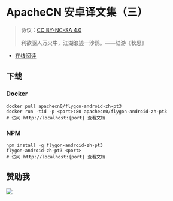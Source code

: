# ApacheCN 安卓译文集（三）

> 协议：[CC BY-NC-SA 4.0](http://creativecommons.org/licenses/by-nc-sa/4.0/)
> 
> 利欲驱人万火牛，江湖浪迹一沙鸥。——陆游《秋思》

* [在线阅读](https://android3.flygon.net)
## 下载

### Docker

```
docker pull apachecn0/flygon-android-zh-pt3
docker run -tid -p <port>:80 apachecn0/flygon-android-zh-pt3
# 访问 http://localhost:{port} 查看文档
```

### NPM

```
npm install -g flygon-android-zh-pt3
flygon-android-zh-pt3 <port>
# 访问 http://localhost:{port} 查看文档
```

## 赞助我

![](https://img-blog.csdnimg.cn/20200112005920729.png)
